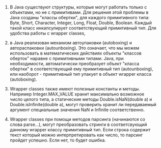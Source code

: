 1. В Java существуют структуры, которые могут работать только с объектами, но не с примитивами. 
Для решения этой проблемы в Java созданы "классы обертки", для каждого примитивного типа: 
Byte, Short, Character, Integer, Long, Float, Double, Boolean. 
Каждый такой класс инкапсулирует соответствующий примитивный тип. Для удобства работы с wrapper classes, 

2. в Java реализован механизм автоупаковки (autoboxing) и автораспаковки (autounboxing). 
Это означает, что мы можем использовать в математических действиях объекты "классов оберток" наравне 
с примитивными типами. Java, при необходимости, автоматически преобразует объект "класса обертки" 
в соответствующий ему примитивный тип (autounboxing), или наоборот - примитивный тип упакует в объект 
wrapper класса (autoboxing).

2. Wrapper classes также имеют полезные константы и методы. Например Integer.MAX_VALUE хранит максимально возможное 
число целого типа, а статические методы Double.isNaN(double a) и Double.isInfinite(double a), 
могут проверить хранит ли передаваемый аргумент специальные значения NaN и Infinite соответственно.

3. Wrapper classes при помощи методов парсинга (начинаются со слова parse...), могут преобразовать стринги 
в соответсвующий данному wrapper классу примитивный тип. Если строка содержит текст который можно интерпретировать 
как число, то парсинг пройдет успешно. Если нет, то будет ошибка.
